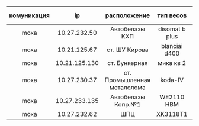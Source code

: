 |  комуникация |      ip       	| расположение  				|  тип весов     | id scale     | password     |
| :----------: | :----------:  	| :----------:  				| :----------:   | :----------: | :----------: |
|   moxa	   | 10.27.232.50  	| Автобелазы КХП 				| disomat b plus | 1510         | moxa         |
|   moxa	   | 10.21.125.67  	| ст. ШУ Кирова 				| blanciai d400  | 5353         | moxa         |
|   moxa       | 10.21.125.130 	| ст. Бункерная 				| мика кв 2      | 7723         | moxa         |
|   moxa       | 10.27.230.37  	| ст. Промышленная металолома 	| koda-IV        | 6065         | moxa         |
|   moxa       | 10.27.233.135  | Автобелазы Копр.№1 			| WE2110 HBM     | 804	        | moxa         |
|   moxa       | 10.27.232.62   | ШПЦ                  			| XK3118T1       | 1453         | moxa         |
